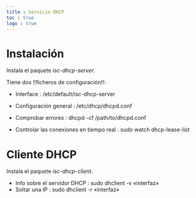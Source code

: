 ```yaml
---
title : Servicio DHCP
toc : true
logo : true
---
```




# Instalación

Instala el paquete *isc-dhcp-server*.


Tiene dos !!ficheros de configuración!!:

- Interface : /etc/default/isc-dhcp-server
- Configuración general : /etc/dhcp/dhcpd.conf

- Comprobar errores : dhcpd -cf /path/to/dhcpd.conf
- Controlar las conexiones en tiempo real : sudo watch dhcp-lease-list


# Cliente DHCP

Instala el paquete *isc-dhcp-client*.

- Info sobre el servidor DHCP : sudo dhclient -v «interfaz»
- Soltar una IP : sudo dhclient -r «interfaz»




